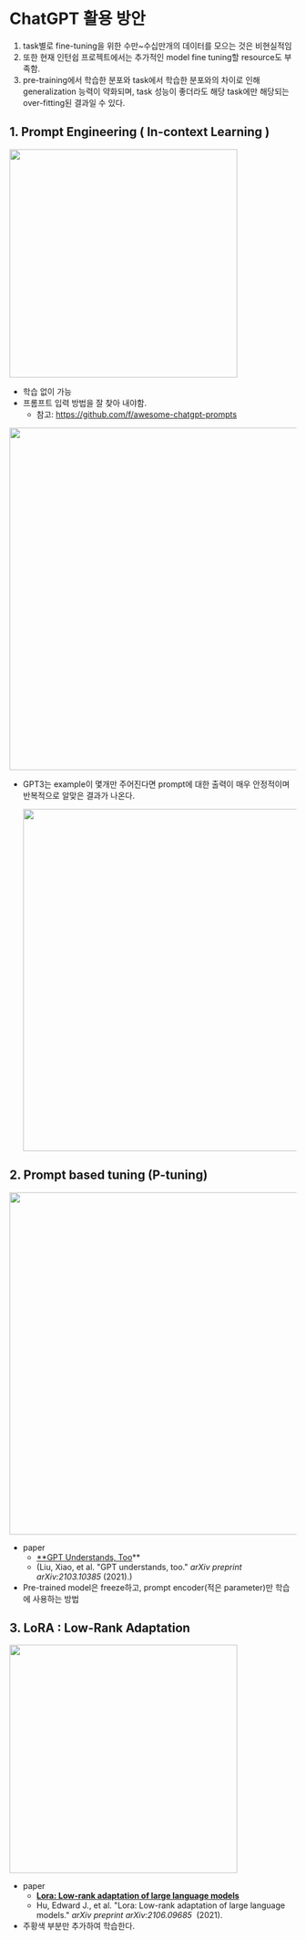 # ChatGPT 활용 방안

1. task별로 fine-tuning을 위한 수만~수십만개의 데이터를 모으는 것은 비현실적임
2. 또한 현재 인턴쉽 프로젝트에서는 추가적인 model fine tuning할 resource도 부족함.
3. pre-training에서 학습한 분포와 task에서 학습한 분포와의 차이로 인해 generalization 능력이 약화되며, task 성능이 좋더라도 해당 task에만 해당되는 over-fitting된 결과일 수 있다.

## 1. Prompt Engineering ( In-context Learning )

 <img src="https://user-images.githubusercontent.com/78612464/210357414-74d8e341-aa1e-4202-b737-367a2ef0a8ab.png"  width="400">



- 학습 없이 가능
- 프롬프트 입력 방법을 잘 찾아 내야함.
    - 참고: https://github.com/f/awesome-chatgpt-prompts

<img src="https://user-images.githubusercontent.com/78612464/210357501-d9a3793b-2a68-4f0a-97ae-a98a5f2d0aa2.png"  width="600">

- GPT3는 example이 몇개만 주어진다면 prompt에 대한 출력이 매우 안정적이며 반복적으로 알맞은 결과가 나온다.
    
    <img src="https://user-images.githubusercontent.com/78612464/210357592-73d328fe-31ec-4a69-8363-a7ffbf87ee8f.png"  width="600">
    

## 2. Prompt based tuning (P-tuning)

<img src="https://user-images.githubusercontent.com/78612464/210357594-abd388c8-c239-4c82-a30b-d6bcb9506dd1.png"  width="600">

- paper
    - [**GPT Understands, Too](https://arxiv.org/pdf/2103.10385.pdf)**
    - (Liu, Xiao, et al. "GPT understands, too." *arXiv preprint arXiv:2103.10385* (2021).)
- Pre-trained model은 freeze하고, prompt encoder(적은 parameter)만 학습에 사용하는 방법

## 3. **LoRA : Low-Rank Adaptation**

<img src="https://user-images.githubusercontent.com/78612464/210357598-f983aefb-99f6-478b-946f-a80de801d9e2.png"  width="400">

- paper
    - [**Lora: Low-rank adaptation of large language models**](https://arxiv.org/abs/2106.09685)
    - Hu, Edward J., et al. "Lora: Low-rank adaptation of large language models." *arXiv preprint arXiv:2106.09685*
     (2021).
- 주황색 부분만 추가하여 학습한다.

